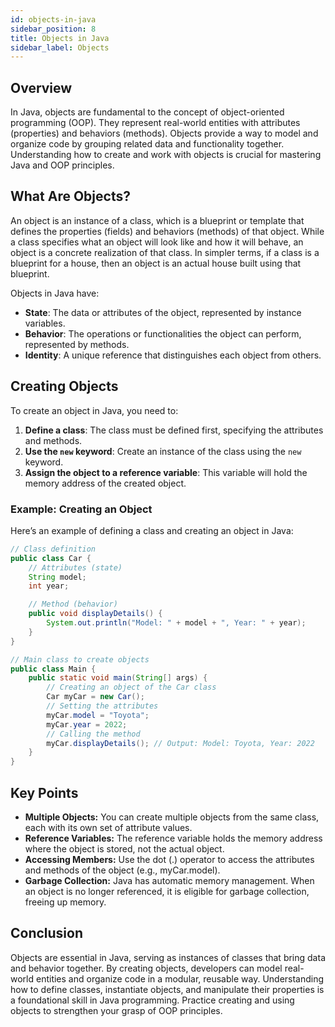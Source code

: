 ```yaml
---
id: objects-in-java
sidebar_position: 8
title: Objects in Java
sidebar_label: Objects
---
```


## Overview
In Java, objects are fundamental to the concept of object-oriented programming (OOP). They represent real-world entities with attributes (properties) and behaviors (methods). Objects provide a way to model and organize code by grouping related data and functionality together. Understanding how to create and work with objects is crucial for mastering Java and OOP principles.

## What Are Objects?
An object is an instance of a class, which is a blueprint or template that defines the properties (fields) and behaviors (methods) of that object. While a class specifies what an object will look like and how it will behave, an object is a concrete realization of that class. In simpler terms, if a class is a blueprint for a house, then an object is an actual house built using that blueprint.

Objects in Java have:
- **State**: The data or attributes of the object, represented by instance variables.
- **Behavior**: The operations or functionalities the object can perform, represented by methods.
- **Identity**: A unique reference that distinguishes each object from others.

## Creating Objects
To create an object in Java, you need to:
1. **Define a class**: The class must be defined first, specifying the attributes and methods.
2. **Use the `new` keyword**: Create an instance of the class using the `new` keyword.
3. **Assign the object to a reference variable**: This variable will hold the memory address of the created object.

### Example: Creating an Object
Here’s an example of defining a class and creating an object in Java:

```java
// Class definition
public class Car {
    // Attributes (state)
    String model;
    int year;

    // Method (behavior)
    public void displayDetails() {
        System.out.println("Model: " + model + ", Year: " + year);
    }
}

// Main class to create objects
public class Main {
    public static void main(String[] args) {
        // Creating an object of the Car class
        Car myCar = new Car();
        // Setting the attributes
        myCar.model = "Toyota";
        myCar.year = 2022;
        // Calling the method
        myCar.displayDetails(); // Output: Model: Toyota, Year: 2022
    }
}
```
## Key Points
- **Multiple Objects:** You can create multiple objects from the same class, each with its own set of attribute values.
- **Reference Variables:** The reference variable holds the memory address where the object is stored, not the actual object.
- **Accessing Members:** Use the dot (.) operator to access the attributes and methods of the object (e.g., myCar.model).
- **Garbage Collection:** Java has automatic memory management. When an object is no longer referenced, it is eligible for garbage collection, freeing up memory.

## Conclusion
Objects are essential in Java, serving as instances of classes that bring data and behavior together. By creating objects, developers can model real-world entities and organize code in a modular, reusable way. Understanding how to define classes, instantiate objects, and manipulate their properties is a foundational skill in Java programming. Practice creating and using objects to strengthen your grasp of OOP principles.
